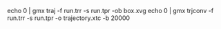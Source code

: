 echo 0 | gmx traj -f run.trr -s run.tpr -ob box.xvg
echo 0 | gmx trjconv -f run.trr -s run.tpr -o trajectory.xtc -b 20000
